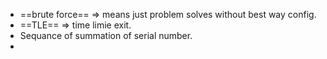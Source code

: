 - ==brute force== => means just problem solves without best way config.
- ==TLE== => time limie exit.
- Sequance of summation of serial number.
- 